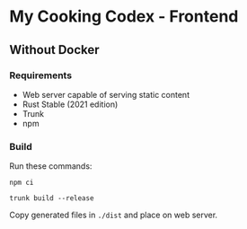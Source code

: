 # My Cooking Codex - Frontend

## Without Docker
### Requirements
- Web server capable of serving static content
- Rust Stable (2021 edition)
- Trunk
- npm

### Build
Run these commands:

```
npm ci

trunk build --release
```

Copy generated files in `./dist` and place on web server.
